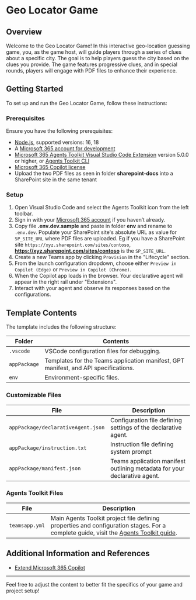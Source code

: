 # Geo Locator Game

## Overview

Welcome to the Geo Locator Game! In this interactive geo-location guessing game, you, as the game host, will guide players through a series of clues about a specific city. The goal is to help players guess the city based on the clues you provide. The game features progressive clues, and in special rounds, players will engage with PDF files to enhance their experience.

## Getting Started

To set up and run the Geo Locator Game, follow these instructions:

### Prerequisites

Ensure you have the following prerequisites:

- [Node.js](https://nodejs.org/), supported versions: 16, 18
- A [Microsoft 365 account for development](https://docs.microsoft.com/microsoftteams/platform/toolkit/accounts)
- [Microsoft 365 Agents Toolkit Visual Studio Code Extension](https://aka.ms/teams-toolkit) version 5.0.0 or higher, or [Agents Toolkit CLI](https://aka.ms/teamsfx-toolkit-cli)
- [Microsoft 365 Copilot license](https://learn.microsoft.com/microsoft-365-copilot/extensibility/prerequisites#prerequisites)
- Upload the two PDF files as seen in folder **sharepoint-docs** into a SharePoint site in the same tenant

### Setup

1. Open Visual Studio Code and select the Agents Toolkit icon from the left toolbar.
2. Sign in with your [Microsoft 365 account](https://docs.microsoft.com/microsoftteams/platform/toolkit/accounts) if you haven’t already.
3. Copy file **.env.dev.sample** and paste in folder **env** and rename to `.env.dev`. Populate your SharePoint site's absolute URL as value for `SP_SITE_URL` where PDF files are uploaded. Eg if you have a SharePoint site `https://xyz.sharepoint.com/sites/contoso`, **https://xyz.sharepoint.com/sites/contoso** is the `SP_SITE_URL`.
4. Create a new Teams app by clicking `Provision` in the "Lifecycle" section.
5. From the launch configuration dropdown, choose either `Preview in Copilot (Edge)` or `Preview in Copilot (Chrome)`.
6. When the Copilot app loads in the browser. Your declarative agent will appear in the right rail under "Extensions".
7. Interact with your agent and observe its responses based on the configurations.

## Template Contents

The template includes the following structure:

| Folder       | Contents                                                                                 |
| ------------ | ---------------------------------------------------------------------------------------- |
| `.vscode`    | VSCode configuration files for debugging.                                               |
| `appPackage` | Templates for the Teams application manifest, GPT manifest, and API specifications.       |
| `env`        | Environment-specific files.                                                                |

### Customizable Files

| File                                 | Description                                                                                   |
| ------------------------------------ | --------------------------------------------------------------------------------------------- |
| `appPackage/declarativeAgent.json` | Configuration file defining settings of the declarative agent.            |
| `appPackage/instruction.txt` | Instruction file defining system prompt          |
| `appPackage/manifest.json`           | Teams application manifest outlining metadata for your declarative agent.                  |

### Agents Toolkit Files

| File           | Description                                                                                                                   |
| -------------- | ----------------------------------------------------------------------------------------------------------------------------- |
| `teamsapp.yml` | Main Agents Toolkit project file defining properties and configuration stages. For a complete guide, visit the [Agents Toolkit guide](https://github.com/OfficeDev/TeamsFx/wiki/Teams-Toolkit-Visual-Studio-Code-v5-Guide#overview). |

## Additional Information and References

- [Extend Microsoft 365 Copilot](https://aka.ms/teamsfx-copilot-plugin)


---

Feel free to adjust the content to better fit the specifics of your game and project setup!


